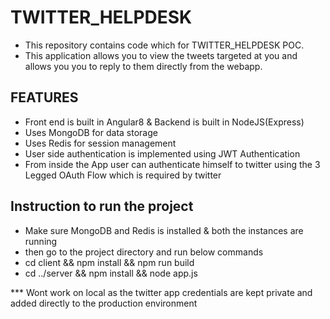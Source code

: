 # TWITTER_HELPDESK

- This repository contains code which for TWITTER_HELPDESK POC.
- This application allows you to view the tweets targeted at you and allows you you to reply to them directly from the webapp.

## FEATURES
- Front end is built in Angular8 & Backend is built in NodeJS(Express)
- Uses MongoDB for data storage
- Uses Redis for session management
- User side authentication is implemented using JWT Authentication
- From inside the App user can authenticate himself to twitter using the 3 Legged OAuth Flow which is        required by twitter

## Instruction to run the project
- Make sure MongoDB and Redis is installed & both the instances are running
- then go to the project directory and run below commands
- cd client && npm install && npm run build 
- cd ../server && npm install && node app.js

*** Wont work on local as the twitter app credentials are kept private and added directly to the production environment
